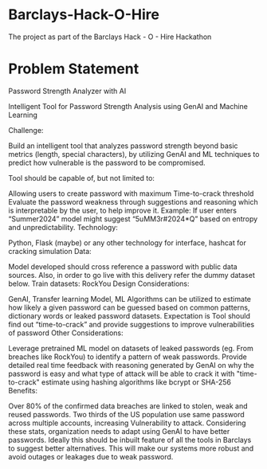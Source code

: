 # Barclays-Hack-O-Hire
The project as part of the Barclays Hack - O - Hire Hackathon


# Problem Statement
Password Strength Analyzer with AI

Intelligent Tool for Password Strength Analysis using GenAI and Machine Learning

Challenge:

Build an intelligent tool that analyzes password strength beyond basic metrics (length, special characters), by utilizing GenAI and ML techniques to predict how vulnerable is the password to be compromised.

Tool should be capable of, but not limited to:

Allowing users to create password with maximum Time-to-crack threshold
Evaluate the password weakness through suggestions and reasoning which is interpretable by the user, to help improve it. Example: If user enters “Summer2024” model might suggest “5uMM3r#2024*Q” based on entropy and unpredictability.
Technology:

Python, Flask (maybe) or any other technology for interface, hashcat for cracking simulation
Data:

Model developed should cross reference a password with public data sources.
Also, in order to go live with this delivery refer the dummy dataset below.
Train datasets: RockYou
Design Considerations:

GenAI, Transfer learning Model, ML Algorithms can be utilized to estimate how likely a given password can be guessed based on common patterns, dictionary words or leaked password datasets.
Expectation is Tool should find out “time-to-crack” and provide suggestions to improve vulnerabilities of password
Other Considerations:

Leverage pretrained ML model on datasets of leaked passwords (eg. From breaches like RockYou) to identify a pattern of weak passwords.
Provide detailed real time feedback with reasoning generated by GenAI on why the password is easy and what type of attack will be able to crack it with "time-to-crack" estimate using hashing algorithms like bcrypt or SHA-256
Benefits:

Over 80% of the confirmed data breaches are linked to stolen, weak and reused passwords. Two thirds of the US population use same password across multiple accounts, increasing Vulnerability to attack. Considering these stats, organization needs to adapt using GenAI to have better passwords. Ideally this should be inbuilt feature of all the tools in Barclays to suggest better alternatives. This will make our systems more robust and avoid outages or leakages due to weak password.
